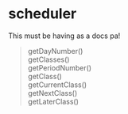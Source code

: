 # scheduler
This must be having as a docs pa!
>getDayNumber()<br />
>getClasses()<br />
>getPeriodNumber()<br />
>getClass()<br />
>getCurrentClass()<br />
>getNextClass()<br />
>getLaterClass()
